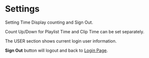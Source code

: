 # Settings

Setting Time Display counting and Sign Out.

Count Up/Down for Playlist Time and Clip Time can be set separately.
 
The USER section shows current login user information.

**Sign Out** button will logout and back to [Login Page](login.md).

